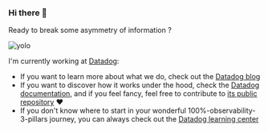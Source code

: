 ### Hi there 👋

Ready to break some asymmetry of information ?

![yolo](https://media.giphy.com/media/SWjCswum5dc0E/giphy.gif)

I'm currently working at [Datadog](https://datadoghq.com/): 

* If you want to learn more about what we do, check out the [Datadog blog](https://datadoghq.com)
* If you want to discover how it works under the hood, check the [Datadog documentation](https://docs.datadoghq.com/), and if you feel fancy, feel free to contribute to [its public repository](https://github.com/DataDog/documentation) ❤️ 
* If you don't know where to start in your wonderful 100%-observability-3-pillars journey, you can always check out the [Datadog learning center](https://learn.datadoghq.com/)
